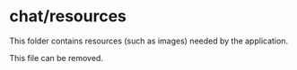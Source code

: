 # chat/resources

This folder contains resources (such as images) needed by the application. 

This file can be removed.
